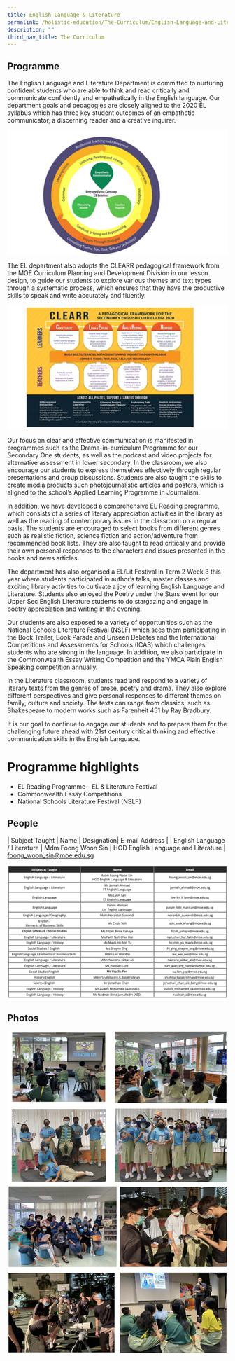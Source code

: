 ```yaml
---
title: English Language & Literature
permalink: /holistic-education/The-Curriculum/English-Language-and-Literature/
description: ""
third_nav_title: The Curriculum
---
```

Programme
---------

The English Language and Literature Department is committed to nurturing confident students who are able to think and read critically and communicate confidently and empathetically in the English language. Our department goals and pedagogies are closely aligned to the 2020 EL syllabus which has three key student outcomes of an empathetic communicator, a discerning reader and a creative inquirer.  

  

![](/images/EL%202020%20foci.jpeg)




  

The EL department also adopts the CLEARR pedagogical framework from the MOE Curriculum Planning and Development Division in our lesson design, to guide our students to explore various themes and text types through a systematic process, which ensures that they have the productive skills to speak and write accurately and fluently.  

  

![](/images/EL%20Clear%20framework.jpeg)

  

Our focus on clear and effective communication is manifested in programmes such as the Drama-in-curriculum Programme for our Secondary One students, as well as the podcast and video projects for alternative assessment in lower secondary. In the classroom, we also encourage our students to express themselves effectively through regular presentations and group discussions. Students are also taught the skills to create media products such photojournalistic articles and posters, which is aligned to the school’s Applied Learning Programme in Journalism.  

  

In addition, we have developed a comprehensive EL Reading programme, which consists of a series of literary appreciation activities in the library as well as the reading of contemporary issues in the classroom on a regular basis. The students are encouraged to select books from different genres such as realistic fiction, science fiction and action/adventure from recommended book lists. They are also taught to read critically and provide their own personal responses to the characters and issues presented in the books and news articles. 

The department has also organised a EL/Lit Festival in Term 2 Week 3 this year where students participated in author’s talks, master classes and exciting library activities to cultivate a joy of learning English Language and Literature. Students also enjoyed the Poetry under the Stars event for our Upper Sec English Literature students to do stargazing and engage in poetry appreciation and writing in the evening.

  

Our students are also exposed to a variety of opportunities such as the National Schools Literature Festival (NSLF) which sees them participating in the Book Trailer, Book Parade and Unseen Debates and the International Competitions and Assessments for Schools (ICAS) which challenges students who are strong in the language. In addition, we also participate in the Commonwealth Essay Writing Competition and the YMCA Plain English Speaking competition annually.

  

In the Literature classroom, students read and respond to a variety of literary texts from the genres of prose, poetry and drama. They also explore different perspectives and give personal responses to different themes on family, culture and society. The texts can range from classics, such as Shakespeare to modern works such as Farenheit 451 by Ray Bradbury. 

  

It is our goal to continue to engage our students and to prepare them for the challenging future ahead with 21st century critical thinking and effective communication skills in the English Language.

# Programme highlights

* EL Reading Programme - EL & Literature Festival 
* Commonwealth Essay Competitions
* National Schools Literature Festival (NSLF)

People
------


| Subject Taught | Name | Designation| E-mail Address |
| English Language / Literature    | Mdm Foong Woon Sin | HOD English Language and Literature    | foong_woon_sin@moe.edu.sg


![](/images/englishpeople.png)

Photos
------
![](/images/english.png)
![](/images/english2.png)